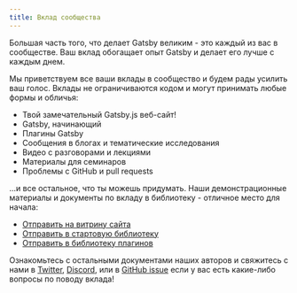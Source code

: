 ```yaml
---
title: Вклад сообщества
---
```


Большая часть того, что делает Gatsby великим - это каждый из вас в сообществе. Ваш вклад обогащает опыт Gatsby и делает его лучше с каждым днем.

Мы приветствуем все ваши вклады в сообщество и будем рады усилить ваш голос. Вклады не ограничиваются кодом и могут принимать любые формы и обличья:

- Твой замечательный Gatsby.js веб-сайт!
- Gatsby, начинающий
- Плагины Gatsby
- Сообщения в блогах и тематические исследования
- Видео с разговорами и лекциями
- Материалы для семинаров
- Проблемы с GitHub и pull requests

...и все остальное, что ты можешь придумать. Наши демонстрационные материалы и документы по вкладу в библиотеку - отличное место для начала:

- [Отправить на витрину сайта](/contributing/site-showcase-submissions)
- [Отправить в стартовую библиотеку](/contributing/submit-to-starter-library/)
- [Отправить в библиотеку плагинов](/contributing/submit-to-plugin-library/)

Ознакомьтесь с остальными документами наших авторов и свяжитесь с нами в [Twitter](https://twitter.com/gatsbyjs), [Discord](https://gatsby.dev/discord), или в [GitHub issue](/contributing/how-to-file-an-issue/) если у вас есть какие-либо вопросы по поводу вклада!
